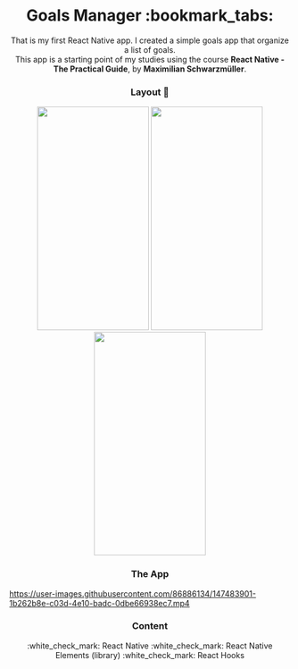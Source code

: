 <div align="center">
 <h1>Goals Manager :bookmark_tabs:</h1>
</div>

<p align="center">That is my first React Native app. I created a simple goals app that organize a list of goals.<br/>
This app is a starting point of my studies using the course <strong>React Native - The Practical Guide</strong>, by <strong>Maximilian Schwarzmüller</strong>.</p>


<div align="center">
 <h3>Layout 🎨</h3>
</div>

<div align="center"><img src="https://user-images.githubusercontent.com/86886134/147487894-585b0876-2292-44fc-ba57-4a9acd5c89cd.jpeg" width="200" height="400" />
<img src="https://user-images.githubusercontent.com/86886134/147487901-fa68cb8e-1d90-4786-b7de-00747eb5b388.jpeg" width="200" height="400" />
 <img src="https://user-images.githubusercontent.com/86886134/147487908-f6527815-9b19-4721-86f0-46669f70e595.jpeg" width="200" height="400" />
 </div>
<div align="center">
 <h3>The App</h3>
</div>

 https://user-images.githubusercontent.com/86886134/147483901-1b262b8e-c03d-4e10-badc-0dbe66938ec7.mp4

<div align="center">
 <h3>Content</h3>
</div>

<div align="center">
 :white_check_mark: React Native
:white_check_mark: React Native Elements (library)
 :white_check_mark: React Hooks
</div>
